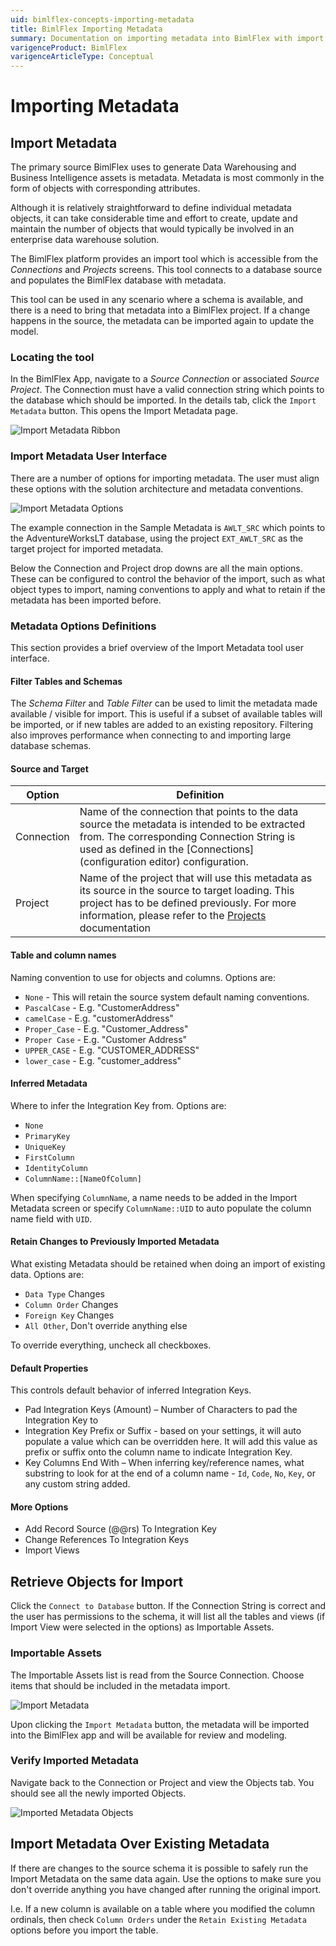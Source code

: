 ```yaml
---
uid: bimlflex-concepts-importing-metadata
title: BimlFlex Importing Metadata
summary: Documentation on importing metadata into BimlFlex with import options and default properties
varigenceProduct: BimlFlex
varigenceArticleType: Conceptual
---
```

# Importing Metadata

## Import Metadata

The primary source BimlFlex uses to generate Data Warehousing and Business Intelligence assets is metadata. Metadata is most commonly in the form of objects with corresponding attributes.

Although it is relatively straightforward to define individual metadata objects, it can take considerable time and effort to create, update and maintain the number of objects that would typically be involved in an enterprise data warehouse solution.

The BimlFlex platform provides an import tool which is accessible from the *Connections* and *Projects* screens. This tool connects to a database source and populates the BimlFlex database with metadata.

This tool can be used in any scenario where a schema is available, and there is a need to bring that metadata into a BimlFlex project. If a change happens in the source, the metadata can be imported again to update the model.

### Locating the tool

In the BimlFlex App, navigate to a *Source Connection* or associated *Source Project*. The Connection must have a valid connection string which points to the database which should be imported. In the details tab, click the `Import Metadata` button. This opens the Import Metadata page.

![Import Metadata Ribbon](../metadata-editors/images/bimlflex-app-import-metadata-ribbon.png "Import Metadata Ribbon")

### Import Metadata User Interface

There are a number of options for importing metadata. The user must align these options with the solution architecture and metadata conventions.

![Import Metadata Options](../metadata-editors/images/bimlflex-app-import-metadata-options.png "Import Metadata Options")

The example connection in the Sample Metadata is `AWLT_SRC` which points to the AdventureWorksLT database, using the project `EXT_AWLT_SRC` as the target project for imported metadata.

Below the Connection and Project drop downs are all the main options. These can be configured to control the behavior of the import, such as what object types to import, naming conventions to apply and what to retain if the metadata has been imported before.

### Metadata Options Definitions

This section provides a brief overview of the Import Metadata tool user interface.

#### Filter Tables and Schemas

The *Schema Filter* and *Table Filter* can be used to limit the metadata made available / visible for import. This is useful if a subset of available tables will be imported, or if new tables are added to an existing repository. Filtering also improves performance when connecting to and importing large database schemas.

#### Source and Target

| Option | Definition |
| ----------------- | ---------- |
| Connection | Name of the connection that points to the data source the metadata is intended to be extracted from. The corresponding Connection String is used as defined in the [Connections](configuration editor) configuration. |
| Project | Name of the project that will use this metadata as its source in the source to target loading. This project has to be defined previously. For more information, please refer to the [Projects](xref:bimlflex-project-editor) documentation |

#### Table and column names

Naming convention to use for objects and columns. Options are:

* `None` - This will retain the source system default naming conventions.
* `PascalCase` - E.g. "CustomerAddress"
* `camelCase` - E.g. "customerAddress"
* `Proper_Case` - E.g. "Customer\_Address"
* `Proper Case` - E.g. "Customer Address"
* `UPPER_CASE` - E.g. "CUSTOMER\_ADDRESS"
* `lower_case` - E.g. "customer\_address"

#### Inferred Metadata

Where to infer the Integration Key from. Options are:

* `None`
* `PrimaryKey`
* `UniqueKey`
* `FirstColumn`
* `IdentityColumn`
* `ColumnName::[NameOfColumn]`

When specifying `ColumnName`, a name needs to be added in the Import Metadata screen or specify `ColumnName::UID` to auto populate the column name field with `UID`.

#### Retain Changes to Previously Imported Metadata

What existing Metadata should be retained when doing an import of existing data. Options are:

* `Data Type` Changes
* `Column Order` Changes
* `Foreign Key` Changes
* `All Other`, Don't override anything else

To override everything, uncheck all checkboxes.

#### Default Properties

This controls default behavior of inferred Integration Keys.

* Pad Integration Keys (Amount) – Number of Characters to pad the Integration Key to
* Integration Key Prefix or Suffix - based on your settings, it will auto populate a value which can be overridden here. It will add this value as prefix or suffix onto the column name to indicate Integration Key.
* Key Columns End With – When inferring key/reference names, what substring to look for at the end of a column name - `Id`, `Code`, `No`, `Key`, or any custom string added.

#### More Options

* Add Record Source (@@rs) To Integration Key
* Change References To Integration Keys
* Import Views

## Retrieve Objects for Import

Click the `Connect to Database` button. If the Connection String is correct and the user has permissions to the schema, it will list all the tables and views (if Import View were selected in the options) as Importable Assets.

### Importable Assets

The Importable Assets list is read from the Source Connection. Choose items that should be included in the metadata import.

![Import Metadata](../metadata-editors/images/bimlflex-app-import-metadata.png "Import Metadata")

Upon clicking the `Import Metadata` button, the metadata will be imported into the BimlFlex app and will be available for review and modeling.

### Verify Imported Metadata

Navigate back to the Connection or Project and view the Objects tab. You should see all the newly imported Objects.

![Imported Metadata Objects](../metadata-editors/images/bimlflex-app-import-metadata-objects.png "Imported Metadata Objects")

## Import Metadata Over Existing Metadata

If there are changes to the source schema it is possible to safely run the Import Metadata on the same data again. Use the options to make sure you don't override anything you have changed after running the original import.

I.e. If a new column is available on a table where you modified the column ordinals, then check `Column Orders` under the `Retain Existing Metadata` options before you import the table.
